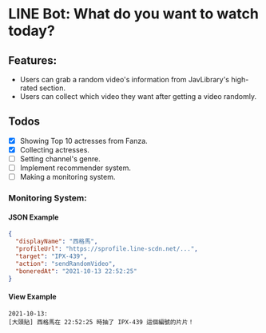# LINE Bot: What do you want to watch today?

## Features:

- Users can grab a random video's information from JavLibrary's high-rated section.
- Users can collect which video they want after getting a video randomly.

## Todos

- [x] Showing Top 10 actresses from Fanza.
- [x] Collecting actresses.
- [ ] Setting channel's genre.
- [ ] Implement recommender system.
- [ ] Making a monitoring system.

### Monitoring System:

#### JSON Example

```json
{
  "displayName": "西格馬",
  "profileUrl": "https://sprofile.line-scdn.net/...",
  "target": "IPX-439",
  "action": "sendRandomVideo",
  "boneredAt": "2021-10-13 22:52:25"
}
```

#### View Example

```
2021-10-13:
[大頭貼] 西格馬在 22:52:25 時抽了 IPX-439 這個編號的片片！
```
